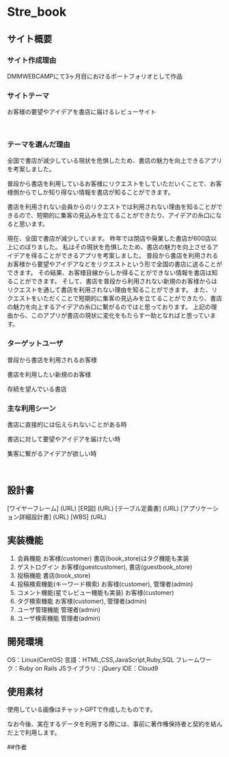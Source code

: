 # Stre_book

## サイト概要
### サイト作成理由
DMMWEBCAMPにて3ヶ月目におけるポートフォリオとして作品
### サイトテーマ
お客様の要望やアイデアを書店に届けるレビューサイト

​
### テーマを選んだ理由
全国で書店が減少している現状を危惧したため、書店の魅力を向上できるアプリを考案しました。

普段から書店を利用しているお客様にリクエストをしていただいくことで、お客様側からでしか知り得ない情報を書店が知ることができます。

書店を利用されない会員からのリクエストでは利用されない理由を知ることができるので、短期的に集客の見込みを立てることができたり、アイデアの糸口になると思います。

現在、全国で書店が減少しています。
昨年では閉店や廃業した書店が600店以上にのぼりました。
私はその現状を危惧したため、書店の魅力を向上させるアイデアを得ることができるアプリを考案しました。
普段から書店を利用されるお客様から要望やアイデアなどをリクエストという形で全国の書店に送ることができます。
その結果、お客様目線からしか得ることができない情報を書店は知ることができます。
そして、書店を普段から利用されない新規のお客様からはリクエストを通して書店を利用されない理由を知ることができます。
また、リクエストをいただくことで短期的に集客の見込みを立てることができたり、書店の魅力を向上するアイデアの糸口に繋がるのではと思っております。
上記の理由から、このアプリが書店の現状に変化をもたらす一助となればと思っています。

### ターゲットユーザ
普段から書店を利用されるお客様

書店を利用したい新規のお客様

存続を望んでいる書店
​
### 主な利用シーン
書店に直接的には伝えられないことがある時

書店に対して要望やアイデアを届けたい時

集客に繋がるアイデアが欲しい時

​
## 設計書
[ワイヤーフレーム] (URL)
[ER図] (URL)
[テーブル定義書] (URL)
[アプリケーション詳細設計書] (URL)
[WBS] (URL)


## 実装機能
1. 会員機能
お客様(customer)
書店(book_store)はタグ機能も実装
2. ゲストログイン
お客様(guestcustomer), 書店(guestbook_store)
3. 投稿機能
書店(book_store)
4. 投稿検索機能(キーワード検索)
お客様(customer), 管理者(admin)
5. コメント機能(星でレビュー機能も実装)
お客様(customer)
6. タグ検索機能
お客様(customer), 管理者(admin)
7. ユーザ管理機能
管理者(admin)
8. ユーザ検索機能
管理者(admin)

## 開発環境
OS：Linux(CentOS)
言語：HTML,CSS,JavaScript,Ruby,SQL
フレームワーク：Ruby on Rails
JSライブラリ：jQuery
IDE：Cloud9
​
## 使用素材
使用している画像はチャットGPTで作成したものです。

なお今後、実在するデータを利用する際には、事前に著作権保持者と契約を結んだ上で利用します。

##作者
